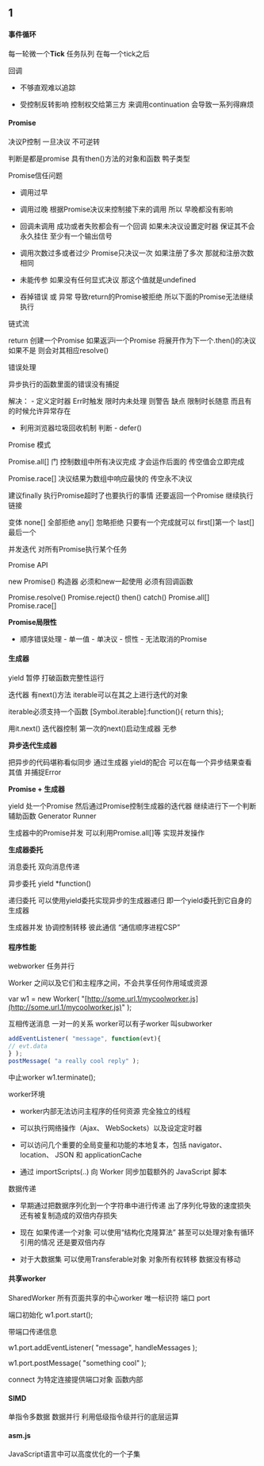 ## 1

#### 事件循环

每一轮微一个**Tick**  任务队列 在每一个tick之后

回调

* 不够直观难以追踪

* 受控制反转影响 控制权交给第三方 来调用continuation 会导致一系列得麻烦

#### **Promise**

决议P控制 一旦决议 不可逆转

判断是都是promise 具有then\(\)方法的对象和函数 鸭子类型

Promise信任问题

* 调用过早

* 调用过晚 根据Promise决议来控制接下来的调用 所以 早晚都没有影响

* 回调未调用 成功或者失败都会有一个回调 如果未决议设置定时器 保证其不会永久挂住 至少有一个输出信号

* 调用次数过多或者过少 Promise只决议一次 如果注册了多次 那就和注册次数相同

* 未能传参 如果没有任何显式决议 那这个值就是undefined 

* 吞掉错误 或 异常 导致return的Promise被拒绝 所以下面的Promise无法继续执行 

链式流

return 创建一个Promise 如果返沪i一个Promise 将展开作为下一个.then\(\)的决议 如果不是 则会对其相应resolve\(\)

错误处理

异步执行的函数里面的错误没有捕捉

解决： - 定义定时器 Err时触发 限时内未处理 则警告 缺点 限制时长随意 而且有的时候允许异常存在

* 利用浏览器垃圾回收机制 判断 - defer\(\)

Promise 模式

Promise.all\[\] 门 控制数组中所有决议完成 才会运作后面的 传空值会立即完成

Promise.race\[\] 决议结果为数组中响应最快的 传空永不决议

建议finally 执行Promise超时了也要执行的事情 还要返回一个Promise 继续执行链接

变体 none\[\] 全部拒绝  any\[\] 忽略拒绝 只要有一个完成就可以 first\[\]第一个 last\[\] 最后一个

并发迭代 对所有Promise执行某个任务

Promise API

new Promise\(\) 构造器 必须和new一起使用 必须有回调函数

Promise.resolve\(\) Promise.reject\(\) then\(\) catch\(\) Promise.all\[\] Promise.race\[\]

**Promise局限性**

* 顺序错误处理 - 单一值 - 单决议 - 惯性 - 无法取消的Promise 

#### **生成器**

yield 暂停 打破函数完整性运行

迭代器 有next\(\)方法 iterable可以在其之上进行迭代的对象

iterable必须支持一个函数 \[Symbol.iterable\]:function\(\){ return this};

用it.next\(\) 迭代器控制 第一次的next\(\)启动生成器 无参

**异步迭代生成器**

把异步的代码堪称看似同步 通过生成器 yield的配合 可以在每一个异步结果查看其值 并捕捉Error

**Promise + 生成器**

yield 处一个Promise 然后通过Promise控制生成器的迭代器 继续进行下一个判断 辅助函数 Generator Runner

生成器中的Promise并发 可以利用Promise.all\[\]等 实现并发操作

**生成器委托**

消息委托 双向消息传递

异步委托 yield \*function\(\)

递归委托 可以使用yield委托实现异步的生成器递归 即一个yield委托到它自身的生成器

生成器并发 协调控制转移 彼此通信  “通信顺序进程CSP”

#### 程序性能

webworker 任务并行

Worker 之间以及它们和主程序之间，不会共享任何作用域或资源

var w1 = new Worker\( "[http://some.url.1/mycoolworker.js](http://some.url.1/mycoolworker.js)" \);

互相传送消息  一对一的关系 worker可以有子worker 叫subworker

```js
addEventListener( "message", function(evt){
// evt.data
} );
postMessage( "a really cool reply" );
```

中止worker  w1.terminate\(\);

worker环境

* worker内部无法访问主程序的任何资源 完全独立的线程

* 可以执行网络操作（Ajax、 WebSockets）以及设定定时器

* 可以访问几个重要的全局变量和功能的本地复本，包括 navigator、 location、 JSON 和 applicationCache

* 通过 importScripts\(..\) 向 Worker 同步加载额外的 JavaScript 脚本

数据传递

* 早期通过把数据序列化到一个字符串中进行传递 出了序列化导致的速度损失 还有被复制造成的双倍内存损失

* 现在 如果传递一个对象 可以使用“结构化克隆算法”  甚至可以处理对象有循环引用的情况 还是要双倍内存

* 对于大数据集 可以使用Transferable对象 对象所有权转移 数据没有移动 

#### 共享worker

SharedWorker 所有页面共享的中心worker 唯一标识符 端口 port

端口初始化 w1.port.start\(\);

带端口传递信息

w1.port.addEventListener\( "message", handleMessages \);

w1.port.postMessage\( "something cool" \);

connect 为特定连接提供端口对象 函数内部

#### SIMD 

单指令多数据 数据并行 利用低级指令级并行的底层运算

#### asm.js

JavaScript语言中可以高度优化的一个子集

